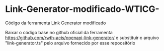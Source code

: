 # Link-Generator-modificado-WTICG-
Código da ferramenta Link Generator modificado

Baixar o código base no github oficial da ferramenta https://github.com/rwth-acis/openapi-link-generator/ e substituir o arquivo "link-generator.ts" pelo arquivo fornecido por esse repoositório
